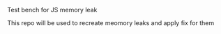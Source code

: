 Test bench for JS memory leak

This repo will be used to recreate meomory leaks and apply fix for them
